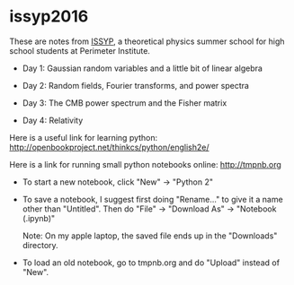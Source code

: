 # issyp2016

These are notes from [ISSYP](http://www.perimeterinstitute.ca/outreach/students/programs/international-summer-school-young-physicists),
a theoretical physics summer school for high school students at Perimeter Institute.

- Day 1: Gaussian random variables and a little bit of linear algebra

- Day 2: Random fields, Fourier transforms, and power spectra

- Day 3: The CMB power spectrum and the Fisher matrix

- Day 4: Relativity

Here is a useful link for learning python: http://openbookproject.net/thinkcs/python/english2e/

Here is a link for running small python notebooks online: http://tmpnb.org

  - To start a new notebook, click "New" -> "Python 2"

  - To save a notebook, I suggest first doing "Rename..." to give it a name other than "Untitled".  Then do "File" -> "Download As" -> "Notebook (.ipynb)"
    
    Note: On my apple laptop, the saved file ends up in the "Downloads" directory.

  - To load an old notebook, go to tmpnb.org and do "Upload" instead of "New".
